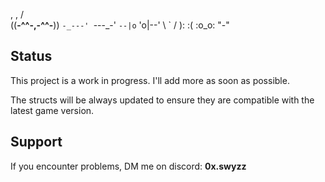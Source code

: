 
  ,         ,
 /           \
((__-^^-,-^^-__))
 `-_---' `---_-'
  `--|o` 'o|--'
     \  `  /
      ): :(
      :o_o:
       "-"


## Status

This project is a work in progress. I'll add more as soon as possible.

The structs will be always updated to ensure they are compatible with the latest game version.

## Support

If you encounter problems, DM me on discord: **0x.swyzz**

